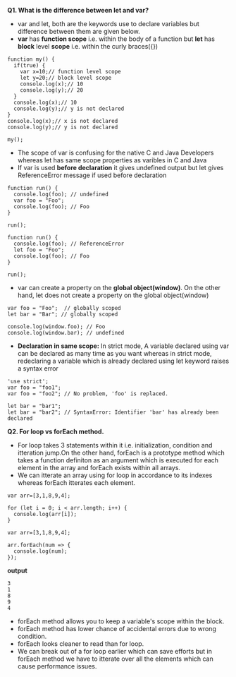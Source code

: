 **Q1. What is the difference between let and var?**
* var and let, both are the keywords use to declare variables but difference between them are given below.
* **var** has **function scope** i.e. within the body of a function but **let** has **block** level **scope** i.e. within the curly braces({})
````
function my() {
  if(true) {
    var x=10;// function level scope
    let y=20;// block level scope
    console.log(x);// 10
    console.log(y);// 20
  }
  console.log(x);// 10
  console.log(y);// y is not declared
}
console.log(x);// x is not declared
console.log(y);// y is not declared

my();
````
* The scope of var is confusing for the native C and Java Developers whereas let has same scope properties as varibles in C and Java
* If var is used **before declaration** it gives undefined output but let gives ReferenceError message if used before declaration
````
function run() {
  console.log(foo); // undefined
  var foo = "Foo";
  console.log(foo); // Foo
}

run();
````

````
function run() {
  console.log(foo); // ReferenceError
  let foo = "Foo";
  console.log(foo); // Foo
}

run();
````
* var can create a property on the **global object(window)**. On the other hand, let does not create a property on the global object(window)
````
var foo = "Foo";  // globally scoped
let bar = "Bar"; // globally scoped

console.log(window.foo); // Foo
console.log(window.bar); // undefined
````
* **Declaration in same scope:** In strict mode, A variable declared using var can be declared as many time as you want whereas in strict mode, redeclaring a variable which is already declared using let keyword raises a syntax error
````
'use strict';
var foo = "foo1";
var foo = "foo2"; // No problem, 'foo' is replaced.

let bar = "bar1";
let bar = "bar2"; // SyntaxError: Identifier 'bar' has already been declared
````


**Q2. For loop vs forEach method.**
* For loop takes 3 statements within it i.e. initialization, condition and itteration jump.On the other hand, forEach is a prototype method which takes a function definiton as an argument which is executed for each element in the array and forEach exists within all arrays.
* We can itterate an array using for loop in accordance to its indexes whereas forEach itterates each element.
````
var arr=[3,1,8,9,4];

for (let i = 0; i < arr.length; i++) {
  console.log(arr[i]);
}
````
````
var arr=[3,1,8,9,4];

arr.forEach(num => {
  console.log(num);
});
````
**output**
````
3
1
8
9
4
````
* forEach method allows you to keep a variable's scope within the block.
* forEach method has lower chance of accidental errors due to wrong condition.
* forEach looks cleaner to read than for loop.
* We can break out of a for loop earlier which can save efforts but in forEach method we have to itterate over all the elements which can cause performance issues.
